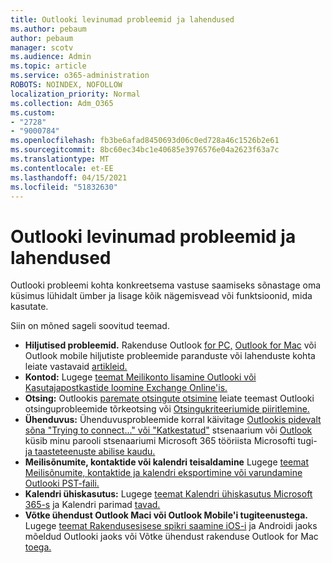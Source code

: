 ```yaml
---
title: Outlooki levinumad probleemid ja lahendused
ms.author: pebaum
author: pebaum
manager: scotv
ms.audience: Admin
ms.topic: article
ms.service: o365-administration
ROBOTS: NOINDEX, NOFOLLOW
localization_priority: Normal
ms.collection: Adm_O365
ms.custom:
- "2728"
- "9000784"
ms.openlocfilehash: fb3be6afad8450693d06c0ed728a46c1526b2e61
ms.sourcegitcommit: 8bc60ec34bc1e40685e3976576e04a2623f63a7c
ms.translationtype: MT
ms.contentlocale: et-EE
ms.lasthandoff: 04/15/2021
ms.locfileid: "51832630"
---
```

# <a name="outlook-common-issues-and-resolutions"></a>Outlooki levinumad probleemid ja lahendused

Outlooki probleemi kohta konkreetsema vastuse saamiseks sõnastage oma küsimus lühidalt ümber ja lisage kõik nägemisvead või funktsioonid, mida kasutate.

Siin on mõned sageli soovitud teemad.

- **Hiljutised probleemid.**  Rakenduse Outlook [for PC,](https://support.office.com/article/ecf61305-f84f-4e13-bb73-95a214ac1230) [Outlook for Mac](https://support.office.com/article/54afa5e3-db38-422a-9d94-3b55330ded8e) või Outlook mobile hiljutiste probleemide paranduste või lahenduste kohta leiate vastavaid [artikleid.](https://support.office.com/article/a264ef01-9c88-48fb-9285-7017e4f31f02)
- **Kontod:**  Lugege [teemat Meilikonto lisamine Outlooki või](https://support.office.com/article/6e27792a-9267-4aa4-8bb6-c84ef146101b) [Kasutajapostkastide loomine Exchange Online'is.](https://docs.microsoft.com/Exchange/recipients-in-exchange-online/create-user-mailboxes)
- **Otsing:**  Outlookis [paremate otsingute otsimine](https://support.office.com/article/2556b11f-f4d8-46be-b0a7-de33a3f4f066) leiate teemast Outlooki otsinguprobleemide tõrkeotsing või [Otsingukriteeriumide piiritlemine.](https://support.office.com/article/D824D1E9-A255-4C8A-8553-276FB895A8DA)
- **Ühenduvus:**  Ühenduvusprobleemide korral käivitage [Outlookis pidevalt sõna "Trying to connect..." või "Katkestatud"](https://aka.ms/SaRA-OutlookDisconnect) stsenaarium või [Outlook](https://aka.ms/SaRA-OutlookPwdPrompt) küsib minu parooli stsenaariumi Microsoft 365 tööriista Microsofti tugi- [ja taasteteenuste abilise kaudu.](https://diagnostics.outlook.com/#/)
- **Meilisõnumite, kontaktide või kalendri teisaldamine**  Lugege [teemat Meilisõnumite, kontaktide ja kalendri eksportimine või varundamine Outlooki PST-faili.](https://support.office.com/article/14252b52-3075-4e9b-be4e-ff9ef1068f91)
- **Kalendri ühiskasutus:**  Lugege [teemat Kalendri ühiskasutus Microsoft 365-s](https://support.office.com/article/b576ecc3-0945-4d75-85f1-5efafb8a37b4) ja Kalendri parimad [tavad.](https://support.office.com/article/D93F72D3-2361-4E0D-8D6A-5C4939C17F39)
- **Võtke ühendust Outlook Maci või Outlook Mobile'i tugiteenustega.**  Lugege [teemat Rakendusesisese spikri saamine iOS-i](https://support.office.com/article/218a22d1-9fa5-4889-b689-de1c63493243) ja Androidi jaoks mõeldud Outlooki jaoks või Võtke ühendust rakenduse Outlook for Mac [toega.](https://support.office.com/article/d0410177-8e65-4487-93f7-206a3a3d71a8)
